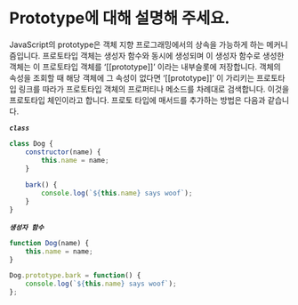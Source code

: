 # Prototype에 대해 설명해 주세요.
JavaScript의 prototype은 객체 지향 프로그래밍에서의 상속을 가능하게 하는 메커니즘입니다. 프로토타입 객체는 생성자 함수와 동시에 생성되며 이 생성자 함수로 생성한 객체는 이 프로토타입 객체를 ‘[[prototype]]’ 이라는 내부슬롯에 저장합니다. 객체의 속성을 조회할 때 해당 객체에 그 속성이 없다면  ‘[[prototype]]’ 이 가리키는 프로토타입 링크를 따라가 프로토타입 객체의 프로퍼티나 메소드를 차례대로 검색합니다. 이것을 프로토타입 체인이라고 합니다. 프로토 타입에 매서드를 추가하는 방법은 다음과 같습니다.  

***`class`***
```js
class Dog {
    constructor(name) {
        this.name = name;
    }
    
    bark() {
        console.log(`${this.name} says woof`);
    }
}
```
***`생성자 함수`***
```js
function Dog(name) {
    this.name = name;
}

Dog.prototype.bark = function() {
    console.log(`${this.name} says woof`);
};
```

